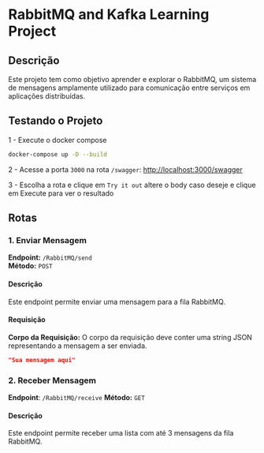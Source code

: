 # RabbitMQ and Kafka Learning Project

## Descrição

Este projeto tem como objetivo aprender e explorar o RabbitMQ, um sistema de mensagens amplamente utilizado para comunicação entre serviços em aplicações distribuídas.

## Testando o Projeto

1 - Execute o docker compose
```bash
docker-compose up -D --build
```
2 - Acesse a porta `3000` na rota `/swagger`: [http://localhost:3000/swagger](http://localhost:3000/swagger)

3 - Escolha a rota e clique em `Try it out` altere o body caso deseje e clique em Execute para ver o resultado

## Rotas

### 1. Enviar Mensagem

**Endpoint:** `/RabbitMQ/send`  
**Método:** `POST`

#### Descrição
Este endpoint permite enviar uma mensagem para a fila RabbitMQ.

#### Requisição

**Corpo da Requisição:**
O corpo da requisição deve conter uma string JSON representando a mensagem a ser enviada.

```json
"Sua mensagem aqui"
```
### 2. Receber Mensagem
**Endpoint**: `/RabbitMQ/receive`
**Método:** `GET`

#### Descrição
Este endpoint permite receber uma lista com até 3 mensagens da fila RabbitMQ.